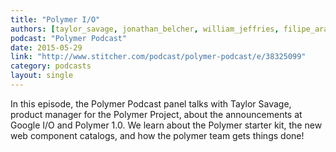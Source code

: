 ```yaml
---
title: "Polymer I/O"
authors: [taylor_savage, jonathan_belcher, william_jeffries, filipe_araujo, dane_oconner]
podcast: "Polymer Podcast"
date: 2015-05-29
link: "http://www.stitcher.com/podcast/polymer-podcast/e/38325099"
category: podcasts
layout: single
---
```


In this episode, the Polymer Podcast panel talks with Taylor Savage, product manager for the Polymer Project, about the
announcements at Google I/O and Polymer 1.0. We learn about the Polymer starter kit, the new web component catalogs, and
how the polymer team gets things done!

